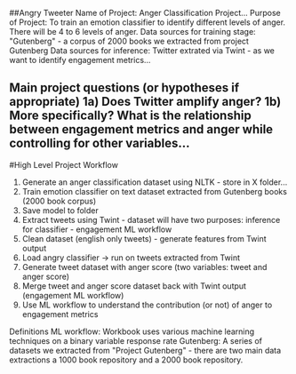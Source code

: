 ##Angry Tweeter
Name of Project: Anger Classification Project...
Purpose of Project: To train an emotion classifier to identify different levels of anger. There will be 4 to 6 levels of anger. 
Data sources for training stage: "Gutenberg" - a corpus of 2000 books we extracted from project Gutenberg
Data sources for inference: Twitter extrated via Twint - as we want to identify engagement metrics... 

Main project questions (or hypotheses if appropriate) 
1a) Does Twitter amplify anger? 
1b) More specifically? What is the relationship between engagement metrics and anger while controlling for other variables... 
  - 
  
#High Level Project Workflow
1) Generate an anger classification dataset using NLTK - store in X folder... 
2) Train emotion classifier on text dataset extracted from Gutenberg books (2000 book corpus) 
3) Save model to folder 
4) Extract tweets using Twint - dataset will have two purposes: inference for classifier - engagement ML workflow  
5) Clean dataset (english only tweets) - generate features from Twint output 
6) Load angry classifier -> run on tweets extracted from Twint
7) Generate tweet dataset with anger score (two variables: tweet and anger score) 
8) Merge tweet and anger score dataset back with Twint output (engagement ML workflow) 
9) Use ML workflow to understand the contribution (or not) of anger to engagement metrics

Definitions 
ML workflow: Workbook uses various machine learning techniques on a binary variable response rate 
Gutenberg: A series of datasets we extracted from "Project Gutenberg" - there are two main data extractions a 1000 book repository and a 2000 book repository.

